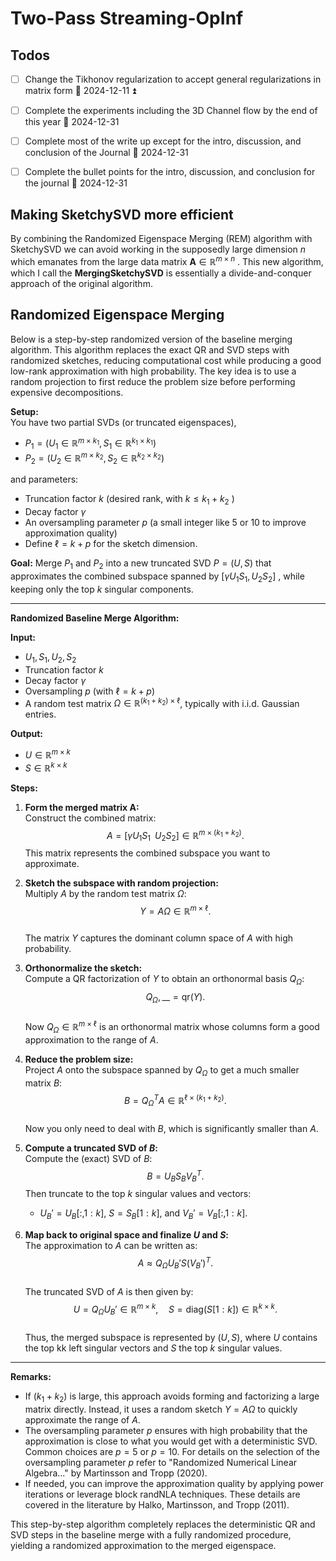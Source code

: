 # Two-Pass Streaming-OpInf

## Todos
- [ ] Change the Tikhonov regularization to accept general regularizations in matrix form 📅 2024-12-11  ⏫ 
- [ ] Complete the experiments including the 3D Channel flow by the end of this year 📅 2024-12-31
- [ ] Complete most of the write up except for the intro, discussion, and conclusion of the Journal 📅 2024-12-31
- [ ] Complete the bullet points for the intro, discussion, and conclusion for the journal  📅 2024-12-31


## Making SketchySVD more efficient

By combining the Randomized Eigenspace Merging (REM) algorithm with SketchySVD we can avoid working in the supposedly large dimension $n$ which emanates from the large data matrix $\mathbf{A}\in\mathbb{R}^{m\times n}$ . This new algorithm, which I call the **MergingSketchySVD** is essentially a divide-and-conquer approach of the original algorithm.

## Randomized Eigenspace Merging

Below is a step-by-step randomized version of the baseline merging algorithm. This algorithm replaces the exact QR and SVD steps with randomized sketches, reducing computational cost while producing a good low-rank approximation with high probability. The key idea is to use a random projection to first reduce the problem size before performing expensive decompositions.

**Setup:**  
You have two partial SVDs (or truncated eigenspaces),

- $P_1 = (U_1 \in \mathbb{R}^{m \times k_1} , S_1 \in \mathbb{R}^{k_1 \times k_1})$ 
- $P_2 = (U_2 \in \mathbb{R}^{m \times k_2}, S_2 \in \mathbb{R}^{k_2 \times k_2})$   

and parameters:

- Truncation factor $k$  (desired rank, with $k \leq k_1+k_2$ )
- Decay factor $\gamma$
- An oversampling parameter $p$ (a small integer like 5 or 10 to improve approximation quality)
- Define $\ell = k + p$ for the sketch dimension.

**Goal:** Merge $P_1$ and $P_2$ into a new truncated SVD $P = (U, S)$ that approximates the combined subspace spanned by $[\gamma U_1 S_1, U_2 S_2]$ , while keeping only the top $k$ singular components.

---

**Randomized Baseline Merge Algorithm:**

**Input:**

- $U_1, S_1, U_2, S_2$
- Truncation factor $k$
- Decay factor $\gamma$
- Oversampling $p$ (with $\ell = k+p$)
- A random test matrix $\Omega \in \mathbb{R}^{(k_1+k_2) \times \ell}$, typically with i.i.d. Gaussian entries.

**Output:**

- $U \in \mathbb{R}^{m \times k}$
- $S \in \mathbb{R}^{k \times k}$

**Steps:**

1. **Form the merged matrix A:**  
    Construct the combined matrix:
	$$ 
		A = [\gamma U_1 S_1 \;\; U_2 S_2] \in \mathbb{R}^{m \times (k_1+k_2)}.
	 $$
    This matrix represents the combined subspace you want to approximate.
    
2. **Sketch the subspace with random projection:**  
    Multiply $A$ by the random test matrix $\Omega$:
	$$    
	Y = A \Omega \in \mathbb{R}^{m \times \ell}.
	$$  
    The matrix $Y$ captures the dominant column space of $A$ with high probability.
    
3. **Orthonormalize the sketch:**  
    Compute a QR factorization of $Y$ to obtain an orthonormal basis $Q_\Omega$:
	$$ 
    Q_\Omega, \_\_ = \text{qr}(Y).
	$$  
    Now $Q_\Omega \in \mathbb{R}^{m \times \ell}$ is an orthonormal matrix whose columns form a good approximation to the range of $A$.
    
4. **Reduce the problem size:**  
    Project $A$ onto the subspace spanned by $Q_\Omega$ to get a much smaller matrix $B$:
	$$ 
	    B = Q_\Omega^T A \in \mathbb{R}^{\ell \times (k_1+k_2)}.
	$$    
    Now you only need to deal with $B$, which is significantly smaller than $A$.
    
5. **Compute a truncated SVD of $B$:**  
    Compute the (exact) SVD of $B$:
   $$ 
    B = U_B S_B V_B^T.
	$$ 
    Then truncate to the top $k$ singular values and vectors:
    - $U_B' = U_B[:,1:k]$, $S = S_B[1:k]$, and $V_B' = V_B[:,1:k]$.
6. **Map back to original space and finalize $U$ and $S$:**  
    The approximation to $A$ can be written as:
	$$ 
	    A \approx Q_\Omega U_B' S (V_B')^T.
	$$  
    The truncated SVD of $A$ is then given by:
	$$ 
	    U = Q_\Omega U_B' \in \mathbb{R}^{m \times k}, \quad S = \text{diag}(S[1:k]) \in \mathbb{R}^{k \times k}.
	$$  
    Thus, the merged subspace is represented by $(U, S)$, where $U$ contains the top kk left singular vectors and $S$ the top $k$ singular values.
    

---

**Remarks:**

- If $(k_1 + k_2)$ is large, this approach avoids forming and factorizing a large matrix directly. Instead, it uses a random sketch $Y = A\Omega$ to quickly approximate the range of $A$.
- The oversampling parameter $p$ ensures with high probability that the approximation is close to what you would get with a deterministic SVD. Common choices are $p = 5$ or $p = 10$. For details on the selection of the oversampling parameter $p$ refer to "Randomized Numerical Linear Algebra..." by Martinsson and Tropp (2020).
- If needed, you can improve the approximation quality by applying power iterations or leverage block randNLA techniques. These details are covered in the literature by Halko, Martinsson, and Tropp (2011).

This step-by-step algorithm completely replaces the deterministic QR and SVD steps in the baseline merge with a fully randomized procedure, yielding a randomized approximation to the merged eigenspace.